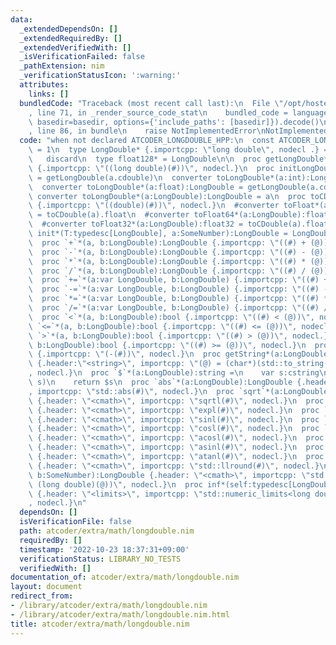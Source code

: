 ```yaml
---
data:
  _extendedDependsOn: []
  _extendedRequiredBy: []
  _extendedVerifiedWith: []
  _isVerificationFailed: false
  _pathExtension: nim
  _verificationStatusIcon: ':warning:'
  attributes:
    links: []
  bundledCode: "Traceback (most recent call last):\n  File \"/opt/hostedtoolcache/Python/3.10.8/x64/lib/python3.10/site-packages/onlinejudge_verify/documentation/build.py\"\
    , line 71, in _render_source_code_stat\n    bundled_code = language.bundle(stat.path,\
    \ basedir=basedir, options={'include_paths': [basedir]}).decode()\n  File \"/opt/hostedtoolcache/Python/3.10.8/x64/lib/python3.10/site-packages/onlinejudge_verify/languages/nim.py\"\
    , line 86, in bundle\n    raise NotImplementedError\nNotImplementedError\n"
  code: "when not declared ATCODER_LONGDOUBLE_HPP:\n  const ATCODER_LONGDOUBLE_HPP*\
    \ = 1\n  type LongDouble* {.importcpp: \"long double\", nodecl .} = object\n \
    \   discard\n  type float128* = LongDouble\n\n  proc getLongDouble*(a:SomeNumber):LongDouble\
    \ {.importcpp: \"((long double)(#))\", nodecl.}\n  proc initLongDouble*(a:float):LongDouble\
    \ = getLongDouble(a.cdouble)\n  converter toLongDouble*(a:int):LongDouble = getLongDouble(a.clonglong)\n\
    \  converter toLongDouble*(a:float):LongDouble = getLongDouble(a.cdouble)\n# \
    \ converter toLongDouble*(a:LongDouble):LongDouble = a\n  proc toCDouble*(a:LongDouble):cdouble\
    \ {.importcpp: \"((double)(#))\", nodecl.}\n  #converter toFloat*(a:LongDouble):float\
    \ = toCDouble(a).float\n  #converter toFloat64*(a:LongDouble):float64 = toCDouble(a).float64\n\
    \  #converter toFloat32*(a:LongDouble):float32 = toCDouble(a).float32\n  proc\
    \ init*(T:typedesc[LongDouble], a:SomeNumber):LongDouble = LongDouble(a)\n  \n\
    \  proc `+`*(a, b:LongDouble):LongDouble {.importcpp: \"((#) + (@))\", nodecl.}\n\
    \  proc `-`*(a, b:LongDouble):LongDouble {.importcpp: \"((#) - (@))\", nodecl.}\n\
    \  proc `*`*(a, b:LongDouble):LongDouble {.importcpp: \"((#) * (@))\", nodecl.}\n\
    \  proc `/`*(a, b:LongDouble):LongDouble {.importcpp: \"((#) / (@))\", nodecl.}\n\
    \  proc `+=`*(a:var LongDouble, b:LongDouble) {.importcpp: \"((#) += (@))\", nodecl.}\n\
    \  proc `-=`*(a:var LongDouble, b:LongDouble) {.importcpp: \"((#) -= (@))\", nodecl.}\n\
    \  proc `*=`*(a:var LongDouble, b:LongDouble) {.importcpp: \"((#) *= (@))\", nodecl.}\n\
    \  proc `/=`*(a:var LongDouble, b:LongDouble) {.importcpp: \"((#) /= (@))\", nodecl.}\n\
    \  proc `<`*(a, b:LongDouble):bool {.importcpp: \"((#) < (@))\", nodecl.}\n  proc\
    \ `<=`*(a, b:LongDouble):bool {.importcpp: \"((#) <= (@))\", nodecl.}\n  proc\
    \ `>`*(a, b:LongDouble):bool {.importcpp: \"((#) > (@))\", nodecl.}\n  proc `>=`*(a,\
    \ b:LongDouble):bool {.importcpp: \"((#) >= (@))\", nodecl.}\n  proc `-`*(a:LongDouble):LongDouble\
    \ {.importcpp: \"(-(#))\", nodecl.}\n  proc getString*(a:LongDouble, s:var cstring)\
    \ {.header:\"<string>\", importcpp: \"(@) = (char*)(std::to_string(#).c_str())\"\
    , nodecl.}\n  proc `$`*(a:LongDouble):string =\n    var s:cstring\n    getString(a,\
    \ s)\n    return $s\n  proc `abs`*(a:LongDouble):LongDouble {.header: \"<cmath>\"\
    , importcpp: \"std::abs(#)\", nodecl.}\n  proc `sqrt`*(a:LongDouble):LongDouble\
    \ {.header: \"<cmath>\", importcpp: \"sqrtl(#)\", nodecl.}\n  proc `exp`*(a:LongDouble):LongDouble\
    \ {.header: \"<cmath>\", importcpp: \"expl(#)\", nodecl.}\n  proc `sin`*(a:LongDouble):LongDouble\
    \ {.header: \"<cmath>\", importcpp: \"sinl(#)\", nodecl.}\n  proc `cos`*(a:LongDouble):LongDouble\
    \ {.header: \"<cmath>\", importcpp: \"cosl(#)\", nodecl.}\n  proc `arccos`*(a:LongDouble):LongDouble\
    \ {.header: \"<cmath>\", importcpp: \"acosl(#)\", nodecl.}\n  proc `arcsin`*(a:LongDouble):LongDouble\
    \ {.header: \"<cmath>\", importcpp: \"asinl(#)\", nodecl.}\n  proc `arctan`*(a:LongDouble):LongDouble\
    \ {.header: \"<cmath>\", importcpp: \"atanl(#)\", nodecl.}\n  proc `llround`*(a:LongDouble):int\
    \ {.header: \"<cmath>\", importcpp: \"std::llround(#)\", nodecl.}\n  proc `pow`*(a:LongDouble,\
    \ b:SomeNumber):LongDouble {.header: \"<cmath>\", importcpp: \"std::powl((#),\
    \ (long double)(@))\", nodecl.}\n  proc inf*(self:typedesc[LongDouble]):LongDouble\
    \ {.header: \"<limits>\", importcpp: \"std::numeric_limits<long double>::infinity()\"\
    , nodecl.}\n"
  dependsOn: []
  isVerificationFile: false
  path: atcoder/extra/math/longdouble.nim
  requiredBy: []
  timestamp: '2022-10-23 18:37:31+09:00'
  verificationStatus: LIBRARY_NO_TESTS
  verifiedWith: []
documentation_of: atcoder/extra/math/longdouble.nim
layout: document
redirect_from:
- /library/atcoder/extra/math/longdouble.nim
- /library/atcoder/extra/math/longdouble.nim.html
title: atcoder/extra/math/longdouble.nim
---
```

